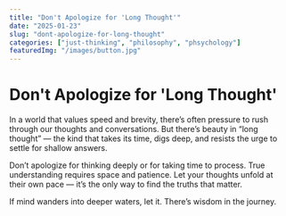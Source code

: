 ```yaml
---
title: "Don't Apologize for 'Long Thought'"
date: "2025-01-23"
slug: "dont-apologize-for-long-thought"
categories: ["just-thinking", "philosophy", "phsychology"]
featuredImg: "/images/button.jpg"
---
```


# Don't Apologize for 'Long Thought'

In a world that values speed and brevity, there’s often pressure to rush through our thoughts and conversations. But there’s beauty in “long thought” — the kind that takes its time, digs deep, and resists the urge to settle for shallow answers. 

Don’t apologize for thinking deeply or for taking time to process. True understanding requires space and patience. Let your thoughts unfold at their own pace — it’s the only way to find the truths that matter.

If mind wanders into deeper waters, let it. There’s wisdom in the journey.